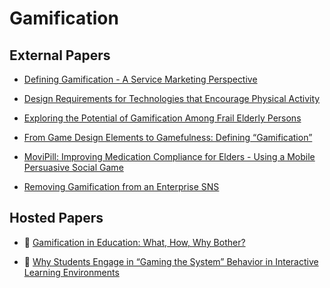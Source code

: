 # Gamification

## External Papers

* [Defining Gamification - A Service Marketing Perspective](http://www.rolandhubscher.org/courses/hf765/readings/p17-huotari.pdf)

* [Design Requirements for Technologies that Encourage Physical Activity](https://www.cs.helsinki.fi/u/thusu/opinnot/uschool/T-121.5500/p457-consolvo.pdf)

* [Exploring the Potential of Gamification Among Frail Elderly Persons](http://gamification-research.org/wp-content/uploads/2011/04/12-Gerling.pdf)

* [From Game Design Elements to Gamefulness: Defining “Gamification”](http://dl.dropboxusercontent.com/u/220532/MindTrek_Gamification_PrinterReady_110806_SDE_accepted_LEN_changes_1.pdf)

* [MoviPill: Improving Medication Compliance for Elders - Using a Mobile Persuasive Social Game](http://www.ic.unicamp.br/~oliveira/doc/Ubicomp2010_MoviPill.pdf)

* [Removing Gamification from an Enterprise SNS](http://www.jennthom.com/papers/gamification.pdf)

## Hosted Papers

* :scroll: [Gamification in Education: What, How, Why Bother?](gamification-in-education-what-how-why-bother.pdf)

* :scroll: [Why Students Engage in “Gaming the System” Behavior in Interactive Learning Environments](why-students-engage-in-gaming-the-system-behavior-in-interactive-learning-environments.pdf)

